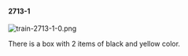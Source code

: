 #### 2713-1
![train-2713-1-0.png](https://github.com/lil-lab/nlvr/raw/master/nlvr/train/images/66/train-2713-1-0.png "train-2713-1-0.png")

There is a box with 2 items of black and yellow color.